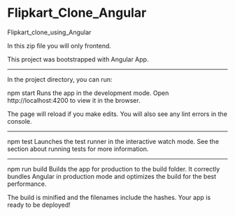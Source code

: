 # Flipkart_Clone_Angular
Flipkart_clone_using_Angular

In this zip file you will only frontend.

This project was bootstrapped with Angular App.



--------------------------------------------------------------------
In the project directory, you can run:

npm start
Runs the app in the development mode.
Open http://localhost:4200 to view it in the browser.

The page will reload if you make edits.
You will also see any lint errors in the console.

-----------------------------------------------------------------------

npm test
Launches the test runner in the interactive watch mode.
See the section about running tests for more information.


-------------------------------------------------------------------------

npm run build
Builds the app for production to the build folder.
It correctly bundles Angular in production mode and optimizes the build for the best performance.

The build is minified and the filenames include the hashes.
Your app is ready to be deployed!
